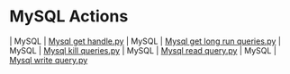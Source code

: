 

 # MySQL Actions 

| MySQL | [Mysql get handle.py](https://github.com/unskript/Awesome-CloudOps-Automation/tree/master/MySQL/legos/mysql_get_handle) 
| MySQL | [Mysql get long run queries.py](https://github.com/unskript/Awesome-CloudOps-Automation/tree/master/MySQL/legos/mysql_get_long_run_queries) 
| MySQL | [Mysql kill queries.py](https://github.com/unskript/Awesome-CloudOps-Automation/tree/master/MySQL/legos/mysql_kill_queries) 
| MySQL | [Mysql read query.py](https://github.com/unskript/Awesome-CloudOps-Automation/tree/master/MySQL/legos/mysql_read_query) 
| MySQL | [Mysql write query.py](https://github.com/unskript/Awesome-CloudOps-Automation/tree/master/MySQL/legos/mysql_write_query) 

